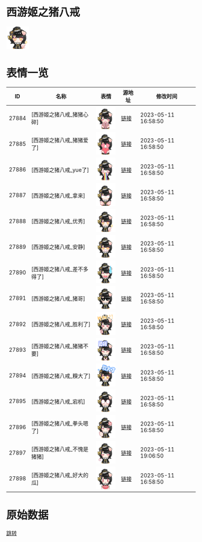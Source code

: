 # 西游姬之猪八戒

<img src="./cover.png" height="60" alt="cover" />

# 表情一览

|ID|名称|表情|源地址|修改时间|
|----|----|----|----|----|
|27884|[西游姬之猪八戒_猪猪心碎]|<img src="./pic/027884_%5B西游姬之猪八戒_猪猪心碎%5D.png" height="60" alt="猪猪心碎"/>|[链接](https://i0.hdslb.com/bfs/garb/324341751d788ae79c24d32ee45dd8a686175ba4.png)|2023-05-11 16:58:50|
|27885|[西游姬之猪八戒_猪猪爱了]|<img src="./pic/027885_%5B西游姬之猪八戒_猪猪爱了%5D.png" height="60" alt="猪猪爱了"/>|[链接](https://i0.hdslb.com/bfs/garb/bec99cf5eac1af3d61b52dd05e70fb165bfc0436.png)|2023-05-11 16:58:50|
|27886|[西游姬之猪八戒_yue了]|<img src="./pic/027886_%5B西游姬之猪八戒_yue了%5D.png" height="60" alt="yue了"/>|[链接](https://i0.hdslb.com/bfs/garb/6cbccad62cc226bd90ae45d2b5c360329bd48d69.png)|2023-05-11 16:58:50|
|27887|[西游姬之猪八戒_拿来]|<img src="./pic/027887_%5B西游姬之猪八戒_拿来%5D.png" height="60" alt="拿来"/>|[链接](https://i0.hdslb.com/bfs/garb/288ac50f1aee645fb46feb1d1ed19ee11ff26a4f.png)|2023-05-11 16:58:50|
|27888|[西游姬之猪八戒_优秀]|<img src="./pic/027888_%5B西游姬之猪八戒_优秀%5D.png" height="60" alt="优秀"/>|[链接](https://i0.hdslb.com/bfs/garb/c47932f42080232b11692cc5f95fc11619e5f64c.png)|2023-05-11 16:58:50|
|27889|[西游姬之猪八戒_安静]|<img src="./pic/027889_%5B西游姬之猪八戒_安静%5D.png" height="60" alt="安静"/>|[链接](https://i0.hdslb.com/bfs/garb/2471a3af4bc77e5917dac027d69835857a3b8843.png)|2023-05-11 16:58:50|
|27890|[西游姬之猪八戒_差不多得了]|<img src="./pic/027890_%5B西游姬之猪八戒_差不多得了%5D.png" height="60" alt="差不多得了"/>|[链接](https://i0.hdslb.com/bfs/garb/2874c058fde25efc9a3885a2139dfdf300d3d7df.png)|2023-05-11 16:58:50|
|27891|[西游姬之猪八戒_猪哥]|<img src="./pic/027891_%5B西游姬之猪八戒_猪哥%5D.png" height="60" alt="猪哥"/>|[链接](https://i0.hdslb.com/bfs/garb/f48d8071cca7415c539e17a6cb25c72c25042718.png)|2023-05-11 16:58:50|
|27892|[西游姬之猪八戒_胜利了]|<img src="./pic/027892_%5B西游姬之猪八戒_胜利了%5D.png" height="60" alt="胜利了"/>|[链接](https://i0.hdslb.com/bfs/garb/ae7a8c69575eaf1718f1a9cbaba199f0ceee6bc0.png)|2023-05-11 16:58:50|
|27893|[西游姬之猪八戒_猪猪不要]|<img src="./pic/027893_%5B西游姬之猪八戒_猪猪不要%5D.png" height="60" alt="猪猪不要"/>|[链接](https://i0.hdslb.com/bfs/garb/a94754d73da7c1791c291332ced207c0f83cefb8.png)|2023-05-11 16:58:50|
|27894|[西游姬之猪八戒_糗大了]|<img src="./pic/027894_%5B西游姬之猪八戒_糗大了%5D.png" height="60" alt="糗大了"/>|[链接](https://i0.hdslb.com/bfs/garb/756da1688461de30cd040ce2e8c8dd6ca16ceba9.png)|2023-05-11 16:58:50|
|27895|[西游姬之猪八戒_宕机]|<img src="./pic/027895_%5B西游姬之猪八戒_宕机%5D.png" height="60" alt="宕机"/>|[链接](https://i0.hdslb.com/bfs/garb/20c4e42ab6a820aa38ea5f88e734fffc090ac59e.png)|2023-05-11 16:58:50|
|27896|[西游姬之猪八戒_拳头嗯了]|<img src="./pic/027896_%5B西游姬之猪八戒_拳头嗯了%5D.png" height="60" alt="拳头嗯了"/>|[链接](https://i0.hdslb.com/bfs/garb/4b0f4df053130e65e7dd045dfa71c43562f79f9e.png)|2023-05-11 16:58:50|
|27897|[西游姬之猪八戒_不愧是猪猪]|<img src="./pic/027897_%5B西游姬之猪八戒_不愧是猪猪%5D.png" height="60" alt="不愧是猪猪"/>|[链接](https://i0.hdslb.com/bfs/garb/402a90c18f5a1ff4e675033d4af19b0f7d08b034.png)|2023-05-11 19:06:50|
|27898|[西游姬之猪八戒_好大的瓜]|<img src="./pic/027898_%5B西游姬之猪八戒_好大的瓜%5D.png" height="60" alt="好大的瓜"/>|[链接](https://i0.hdslb.com/bfs/garb/cca7f4fea3665c9ad4dbeb5065541d0155f20ba8.png)|2023-05-11 16:58:50|

# 原始数据

[跳转](./raw.json)

